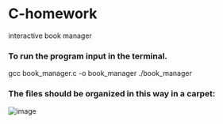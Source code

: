 # C-homework
interactive book manager
### To run the program input in the terminal.
gcc book_manager.c -o book_manager
./book_manager
### The files should be organized in this way in a carpet:
![image](https://github.com/user-attachments/assets/5bef03bd-d944-4ee1-ae99-9840792c149b)
